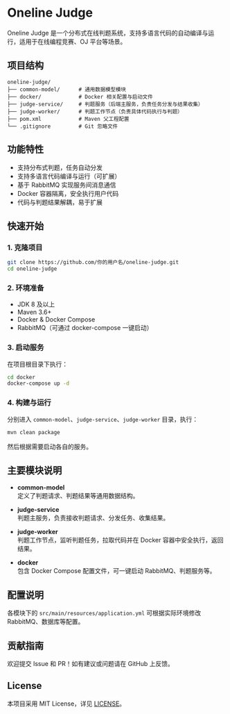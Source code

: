# Oneline Judge

Oneline Judge 是一个分布式在线判题系统，支持多语言代码的自动编译与运行，适用于在线编程竞赛、OJ 平台等场景。

## 项目结构

```
oneline-judge/
├── common-model/      # 通用数据模型模块
├── docker/            # Docker 相关配置与启动文件
├── judge-service/     # 判题服务（后端主服务，负责任务分发与结果收集）
├── judge-worker/      # 判题工作节点（负责具体代码执行与判题）
├── pom.xml            # Maven 父工程配置
└── .gitignore         # Git 忽略文件
```

## 功能特性

- 支持分布式判题，任务自动分发
- 支持多语言代码编译与运行（可扩展）
- 基于 RabbitMQ 实现服务间消息通信
- Docker 容器隔离，安全执行用户代码
- 代码与判题结果解耦，易于扩展

## 快速开始

### 1. 克隆项目

```bash
git clone https://github.com/你的用户名/oneline-judge.git
cd oneline-judge
```

### 2. 环境准备

- JDK 8 及以上
- Maven 3.6+
- Docker & Docker Compose
- RabbitMQ（可通过 docker-compose 一键启动）

### 3. 启动服务

在项目根目录下执行：

```bash
cd docker
docker-compose up -d
```

### 4. 构建与运行

分别进入 `common-model`、`judge-service`、`judge-worker` 目录，执行：

```bash
mvn clean package
```

然后根据需要启动各自的服务。

## 主要模块说明

- **common-model**  
  定义了判题请求、判题结果等通用数据结构。

- **judge-service**  
  判题主服务，负责接收判题请求、分发任务、收集结果。

- **judge-worker**  
  判题工作节点，监听判题任务，拉取代码并在 Docker 容器中安全执行，返回结果。

- **docker**  
  包含 Docker Compose 配置文件，可一键启动 RabbitMQ、判题服务等。

## 配置说明

各模块下的 `src/main/resources/application.yml` 可根据实际环境修改 RabbitMQ、数据库等配置。

## 贡献指南

欢迎提交 Issue 和 PR！如有建议或问题请在 GitHub 上反馈。

## License

本项目采用 MIT License，详见 [LICENSE](./LICENSE)。